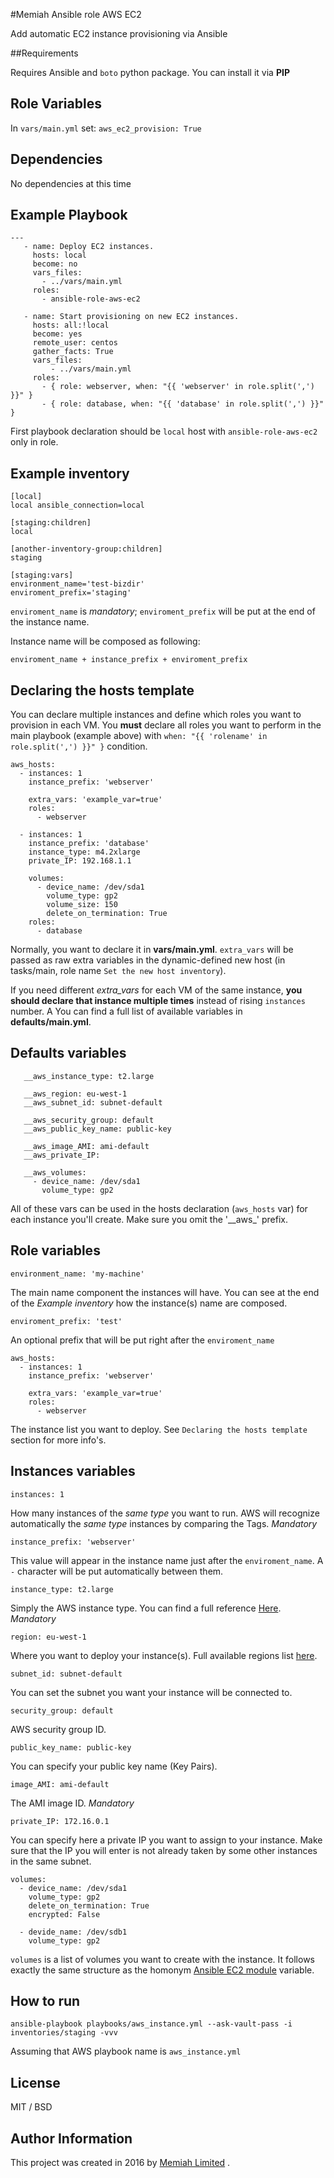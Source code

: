 #Memiah Ansible role AWS EC2

Add automatic EC2 instance provisioning via Ansible

##Requirements

Requires Ansible and `boto` python package. You can install it via **PIP**

Role Variables
--------------
In `vars/main.yml` set:
```aws_ec2_provision: True```

Dependencies
------------
No dependencies at this time

Example Playbook
----------------
```
---
   - name: Deploy EC2 instances.
     hosts: local
     become: no
     vars_files:
       - ../vars/main.yml
     roles:
       - ansible-role-aws-ec2

   - name: Start provisioning on new EC2 instances.
     hosts: all:!local
     become: yes
     remote_user: centos
     gather_facts: True
     vars_files:
         - ../vars/main.yml
     roles:
       - { role: webserver, when: "{{ 'webserver' in role.split(',') }}" }
       - { role: database, when: "{{ 'database' in role.split(',') }}" }
```

First playbook declaration should be `local` host with `ansible-role-aws-ec2` only in role.


Example inventory
-----------------

```
[local]
local ansible_connection=local

[staging:children]
local

[another-inventory-group:children]
staging

[staging:vars]
environment_name='test-bizdir'
enviroment_prefix='staging'
```

`enviroment_name` is *mandatory*;
`enviroment_prefix` will be put at the end of the instance name.

Instance name will be composed as following:
```
enviroment_name + instance_prefix + enviroment_prefix
```

Declaring the hosts template
----------------------------
You can declare multiple instances and define which roles you want to provision in each VM. You **must** declare all roles you want to perform in the main playbook (example above) with `when: "{{ 'rolename' in role.split(',') }}" }` condition.


```
aws_hosts:
  - instances: 1
    instance_prefix: 'webserver'

    extra_vars: 'example_var=true'
    roles:
      - webserver

  - instances: 1
    instance_prefix: 'database'
    instance_type: m4.2xlarge
    private_IP: 192.168.1.1

    volumes:
      - device_name: /dev/sda1
        volume_type: gp2
        volume_size: 150
        delete_on_termination: True
    roles:
      - database
```

Normally, you want to declare it in **vars/main.yml**.
`extra_vars` will be passed as raw extra variables in the dynamic-defined new host (in tasks/main, role name `Set the new host inventory`).

If you need different *extra_vars* for each VM of the same instance, **you should declare that instance multiple times** instead of rising `instances` number.
A You can find a full list of available variables in **defaults/main.yml**.


Defaults variables
------------------

```
   __aws_instance_type: t2.large
   
   __aws_region: eu-west-1
   __aws_subnet_id: subnet-default
   
   __aws_security_group: default
   __aws_public_key_name: public-key
   
   __aws_image_AMI: ami-default
   __aws_private_IP:
   
   __aws_volumes:
     - device_name: /dev/sda1
       volume_type: gp2
```

All of these vars can be used in the hosts declaration (`aws_hosts` var) for each instance you'll create. Make sure you omit the '_\_aws\_' prefix.

Role variables
--------------

```
environment_name: 'my-machine'
```

The main name component the instances will have. You can see at the end of the *Example inventory* how the instance(s) name are composed.

```
enviroment_prefix: 'test'
```

An optional prefix that will be put right after the `enviroment_name`

```
aws_hosts:
  - instances: 1
    instance_prefix: 'webserver'

    extra_vars: 'example_var=true'
    roles:
      - webserver
```

The instance list you want to deploy. See `Declaring the hosts template` section for more info's.

Instances variables
-------------------

```
instances: 1
```

How many instances of the *same type* you want to run. AWS will recognize automatically the *same type* instances by comparing the Tags. *Mandatory*


```
instance_prefix: 'webserver'
```

This value will appear in the instance name just after the `enviroment_name`. A `-` character will be put automatically between them.


```
instance_type: t2.large
```

Simply the AWS instance type. You can find a full reference [Here](https://aws.amazon.com/ec2/instance-types/). *Mandatory*


```
region: eu-west-1
```

Where you want to deploy your instance(s). 
Full available regions list [here](http://docs.aws.amazon.com/general/latest/gr/rande.html#ec2_region).


```
subnet_id: subnet-default
```

You can set the subnet you want your instance will be connected to. 


```
security_group: default
```

AWS security group ID. 


```
public_key_name: public-key
```

You can specify your public key name (Key Pairs). 


```
image_AMI: ami-default
```

The AMI image ID. *Mandatory*


```
private_IP: 172.16.0.1
```

You can specify here a private IP you want to assign to your instance. Make sure that the IP you will enter is not already taken by some other instances in the same subnet.


```
volumes:
  - device_name: /dev/sda1
    volume_type: gp2
    delete_on_termination: True
    encrypted: False

  - devide_name: /dev/sdb1
    volume_type: gp2
```

`volumes` is a list of volumes you want to create with the instance. It follows exactly the same structure as the homonym [Ansible EC2 module](http://docs.ansible.com/ansible/ec2_module.html#options) variable.

How to run
----------
```
ansible-playbook playbooks/aws_instance.yml --ask-vault-pass -i inventories/staging -vvv
```

Assuming that AWS playbook name is `aws_instance.yml`

License
-------

MIT / BSD

Author Information
------------------
This project was created in 2016 by [Memiah Limited](https://github.com/memiah) .
